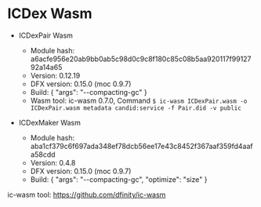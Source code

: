 # ICDex Wasm

- ICDexPair Wasm
    - Module hash: a6acfe956e20ab9bb0ab5c98d0c9c8f180c85c08b5aa920117f9912792a14a65
    - Version: 0.12.19
    - DFX version: 0.15.0 (moc 0.9.7)
    - Build: {
        "args": "--compacting-gc"
    }
    - Wasm tool: ic-wasm 0.7.0, Command `$ ic-wasm ICDexPair.wasm -o ICDexPair.wasm metadata candid:service -f Pair.did -v public`

- ICDexMaker Wasm
    - Module hash: aba1cf379c6f697ada348ef78dcb56ee17e43c8452f367aaf359fd4aafa58cdd
    - Version: 0.4.8
    - DFX version: 0.15.0 (moc 0.9.7)
    - Build: {
        "args": "--compacting-gc", 
        "optimize": "size"
    }


ic-wasm tool: https://github.com/dfinity/ic-wasm
